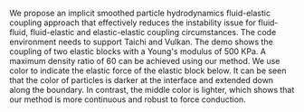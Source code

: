 We propose an implicit smoothed particle hydrodynamics fluid-elastic coupling approach that effectively reduces the instability issue for fluid-fluid, fluid-elastic and elastic-elastic coupling circumstances.
The code environment needs to support Taichi and Vulkan.
The demo shows the coupling of two elastic blocks with a Young's modulus of 500 KPa. A maximum density ratio of 60 can be achieved using our method. We use color to indicate the elastic force of the elastic block below. It can be seen that the color of particles is darker at the interface and extended down along the boundary. In contrast, the middle color is lighter, which shows that our method is more continuous and robust to force conduction.